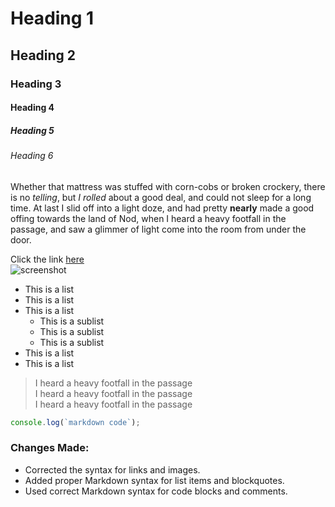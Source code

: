 # Heading 1

## Heading 2

### Heading 3

#### Heading 4

##### Heading 5

###### Heading 6

Whether that mattress was stuffed with corn-cobs or broken crockery, there is no _telling_, but _I rolled_ about a good deal, and could not sleep for a long time. At last I slid off into a light doze, and had pretty **nearly** made a good offing towards the land of Nod, when I heard a heavy footfall in the passage, and saw a glimmer of light come into the room from under the door.

Click the link [here](https://example.com)  
![screenshot](https://example.com)

- This is a list
- This is a list
- This is a list
  - This is a sublist
  - This is a sublist
  - This is a sublist
- This is a list
- This is a list

> I heard a heavy footfall in the passage  
> I heard a heavy footfall in the passage  
> I heard a heavy footfall in the passage

```javascript
console.log(`markdown code`);
```

<!-- Markdown Comment -->

### Changes Made:

- Corrected the syntax for links and images.
- Added proper Markdown syntax for list items and blockquotes.
- Used correct Markdown syntax for code blocks and comments.
